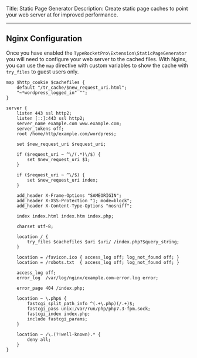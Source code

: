 Title: Static Page Generator
Description: Create static page caches to point your web server at for improved performance.

---

## Nginx Configuration

Once you have enabled the `TypeRocketPro\Extension\StaticPageGenerator` you will need to configure your web server to the cached files. With Nginx, you can use the `map` directive with custom variables to show the cache with `try_files` to guest users only.   

```
map $http_cookie $cachefiles {
    default "/tr_cache/$new_request_uri.html";
    "~*wordpress_logged_in" "";
}

server {
    listen 443 ssl http2;
    listen [::]:443 ssl http2;
    server_name example.com www.example.com;
    server_tokens off;
    root /home/http/example.com/wordpress;
    
    set $new_request_uri $request_uri;
    
    if ($request_uri ~ ^\/(.*)\/$) {
        set $new_request_uri $1;
    }
    
    if ($request_uri ~ ^\/$) {
        set $new_request_uri index;
    }

    add_header X-Frame-Options "SAMEORIGIN";
    add_header X-XSS-Protection "1; mode=block";
    add_header X-Content-Type-Options "nosniff";

    index index.html index.htm index.php;

    charset utf-8;
    
    location / {
        try_files $cachefiles $uri $uri/ /index.php?$query_string;
    }

    location = /favicon.ico { access_log off; log_not_found off; }
    location = /robots.txt  { access_log off; log_not_found off; }

    access_log off;
    error_log  /var/log/nginx/example.com-error.log error;

    error_page 404 /index.php;

    location ~ \.php$ {
        fastcgi_split_path_info ^(.+\.php)(/.+)$;
        fastcgi_pass unix:/var/run/php/php7.3-fpm.sock;
        fastcgi_index index.php;
        include fastcgi_params;
    }

    location ~ /\.(?!well-known).* {
        deny all;
    }
}
```